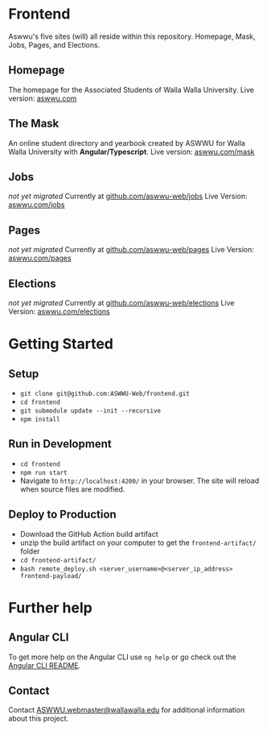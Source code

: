 # Frontend

Aswwu's five sites (will) all reside within this repository. Homepage, Mask, Jobs, Pages, and Elections. 

## Homepage

The homepage for the Associated Students of Walla Walla University.
Live version: [aswwu.com](https://aswwu.com)

## The Mask

An online student directory and yearbook created by ASWWU for Walla Walla University with __Angular/Typescript__.
Live version: [aswwu.com/mask](https://aswwu.com/mask/)

## Jobs

_not yet migrated_ 
Currently at [github.com/aswwu-web/jobs](https://github.com/aswwu-web/jobs)
Live Version: [aswwu.com/jobs](https://aswwu.com/jobs)

## Pages

_not yet migrated_ 
Currently at [github.com/aswwu-web/pages](https://github.com/aswwu-web/pages)
Live Version: [aswwu.com/pages](https://aswwu.com/pages)

## Elections

_not yet migrated_ 
Currently at [github.com/aswwu-web/elections](https://github.com/aswwu-web/elections)
Live Version: [aswwu.com/elections](https://aswwu.com/elections)


# Getting Started

## Setup

- `git clone git@github.com:ASWWU-Web/frontend.git`
- `cd frontend`
- `git submodule update --init --recursive`
- `npm install`


## Run in Development

- `cd frontend`
- `npm run start`
- Navigate to `http://localhost:4200/` in your browser. The site will reload when source files are modified.


## Deploy to Production

- Download the GitHub Action build artifact
- unzip the build artifact on your computer to get the `frontend-artifact/` folder
- `cd frontend-artifact/`
- `bash remote_deploy.sh <server_username>@<server_ip_address> frontend-payload/`


# Further help

## Angular CLI

To get more help on the Angular CLI use `ng help` or go check out the [Angular CLI README](https://github.com/angular/angular-cli/blob/master/README.md).

## Contact

Contact [ASWWU.webmaster@wallawalla.edu](mailto:aswwu.webmaster@wallawalla.edu) for additional information about this project.
